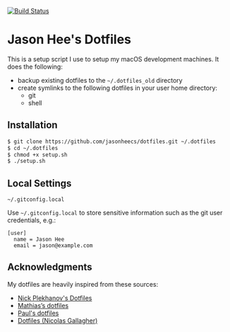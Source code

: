 [![Build Status](https://travis-ci.org/jasonheecs/dotfiles.svg?branch=master)](https://travis-ci.org/jasonheecs/dotfiles)

# Jason Hee's Dotfiles

This is a setup script I use to setup my macOS development machines. It does the following:
- backup existing dotfiles to the `~/.dotfiles_old` directory
- create symlinks to the following dotfiles in your user home directory:
    - git
    - shell

## Installation
```sh
$ git clone https://github.com/jasonheecs/dotfiles.git ~/.dotfiles
$ cd ~/.dotfiles
$ chmod +x setup.sh
$ ./setup.sh
```

## Local Settings
`~/.gitconfig.local`

Use `~/.gitconfig.local` to store sensitive information such as the git user credentials, e.g.:
```
[user]
  name = Jason Hee
  email = jason@example.com
```

## Acknowledgments
My dotfiles are heavily inspired from these sources:
 - [Nick Plekhanov's Dotfiles](https://github.com/nicksp/dotfiles)
 - [Mathias’s dotfiles](https://github.com/mathiasbynens/dotfiles)
 - [Paul's dotfiles](https://github.com/paulirish/dotfiles)
 - [Dotfiles (Nicolas Gallagher)](https://github.com/necolas/dotfiles)
